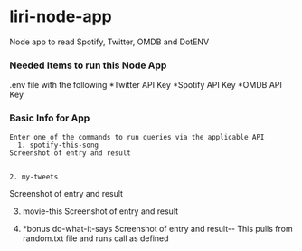 # liri-node-app

Node app to read Spotify, Twitter, OMDB and DotENV

### Needed Items to run this Node App
  .env file with the following
      *Twitter API Key
      *Spotify API Key
      *OMDB API Key
### Basic Info for App
    Enter one of the commands to run queries via the applicable API
      1. spotify-this-song
    Screenshot of entry and result
    
    
    2. my-tweets
  Screenshot of entry and result
  
  
  
   3. movie-this
 Screenshot of entry and result
 
 
  4. *bonus do-what-it-says
 Screenshot of entry and result-- This pulls from random.txt file and runs call as defined
  
